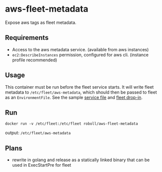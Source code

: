 # aws-fleet-metadata

Expose aws tags as fleet metadata.

## Requirements

* Access to the aws metadata service. (available from aws instances)
* `ec2:DescribeInstances` permission, configured for aws cli. (instance profile recommended)

## Usage

This container must be run before the fleet service starts. It will write fleet metadata to `/etc/fleet/aws-metadata`, which should then be passed to fleet as an `EnvironmentFile`. See the sample [service file](aws-fleet-metadata.service) and [fleet drop-in](21-aws-metadata.conf).

## Run

    docker run -v /etc/fleet:/etc/fleet roboll/aws-fleet-metadata


output: `/etc/fleet/aws-metadata`

## Plans

* rewrite in golang and release as a statically linked binary that can be used in ExecStartPre for fleet
